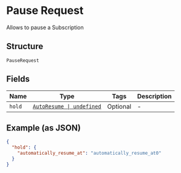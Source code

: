 
# Pause Request

Allows to pause a Subscription

## Structure

`PauseRequest`

## Fields

| Name | Type | Tags | Description |
|  --- | --- | --- | --- |
| `hold` | [`AutoResume \| undefined`](../../doc/models/auto-resume.md) | Optional | - |

## Example (as JSON)

```json
{
  "hold": {
    "automatically_resume_at": "automatically_resume_at0"
  }
}
```

